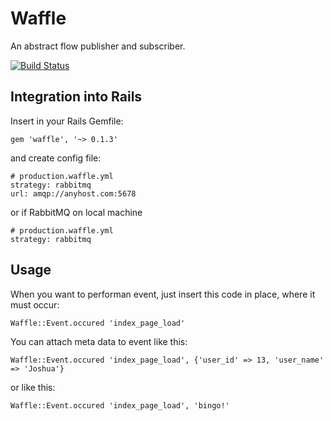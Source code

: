 # Waffle

An abstract flow publisher and subscriber.

[![Build Status](https://secure.travis-ci.org/peanut/waffle.png?branch=master)](http://travis-ci.org/peanut/waffle)

## Integration into Rails

Insert in your Rails Gemfile:

    gem 'waffle', '~> 0.1.3'

and create config file:

    # production.waffle.yml
    strategy: rabbitmq
    url: amqp://anyhost.com:5678

or if RabbitMQ on local machine

    # production.waffle.yml
    strategy: rabbitmq

## Usage

When you want to performan event, just insert this code in place, where it must occur:

    Waffle::Event.occured 'index_page_load'

You can attach meta data to event like this:

    Waffle::Event.occured 'index_page_load', {'user_id' => 13, 'user_name' => 'Joshua'}

or like this:

    Waffle::Event.occured 'index_page_load', 'bingo!'
